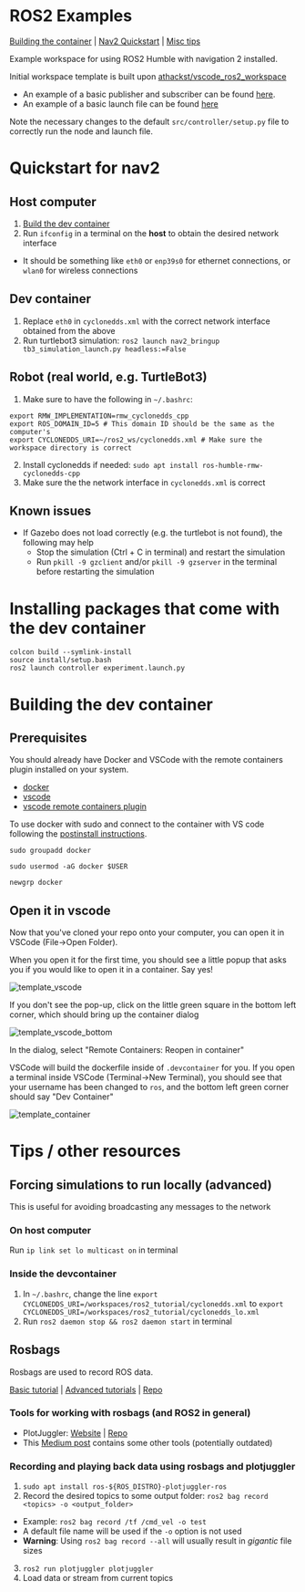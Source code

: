 # ROS2 Examples
[Building the container](#building-the-dev-container) | [Nav2 Quickstart](#quickstart-for-nav2) | [Misc tips](#tips--other-resources)

Example workspace for using ROS2 Humble with navigation 2 installed. 

Initial workspace template is built upon [athackst/vscode_ros2_workspace](https://github.com/athackst/vscode_ros2_workspace)

* An example of a basic publisher and subscriber can be found [here](src/controller/controller/controller.py).
* An example of a basic launch file can be found [here](src/controller/launch/experiment.launch.py)

Note the necessary changes to the default `src/controller/setup.py` file to correctly run the node and launch file.

# Quickstart for nav2
## Host computer
1. [Build the dev container](#building-the-dev-container)
2. Run `ifconfig` in a terminal on the **host** to obtain the desired network interface 
  - It should be something like `eth0` or `enp39s0` for ethernet connections, or `wlan0` for wireless connections

## Dev container
1. Replace `eth0` in `cyclonedds.xml` with the correct network interface obtained from the above
2. Run turtlebot3 simulation: `ros2 launch nav2_bringup tb3_simulation_launch.py headless:=False`

## Robot (real world, e.g. TurtleBot3)
1. Make sure to have the following in `~/.bashrc`:
```
export RMW_IMPLEMENTATION=rmw_cyclonedds_cpp
export ROS_DOMAIN_ID=5 # This domain ID should be the same as the computer's
export CYCLONEDDS_URI=~/ros2_ws/cyclonedds.xml # Make sure the workspace directory is correct
```
2. Install cyclonedds if needed: `sudo apt install ros-humble-rmw-cyclonedds-cpp`
3. Make sure the the network interface in `cyclonedds.xml` is correct


## Known issues
- If Gazebo does not load correctly (e.g. the turtlebot is not found), the following may help
  - Stop the simulation (Ctrl + C in terminal) and restart the simulation
  - Run `pkill -9 gzclient` and/or `pkill -9 gzserver` in the terminal before restarting the simulation

# Installing packages that come with the dev container
```
colcon build --symlink-install
source install/setup.bash
ros2 launch controller experiment.launch.py
```

# Building the dev container

## Prerequisites

You should already have Docker and VSCode with the remote containers plugin installed on your system.

* [docker](https://docs.docker.com/engine/install/)
* [vscode](https://code.visualstudio.com/)
* [vscode remote containers plugin](https://marketplace.visualstudio.com/items?itemName=ms-vscode-remote.remote-containers)

To use docker with sudo and connect to the container with VS code following the [postinstall instructions](https://docs.docker.com/engine/install/linux-postinstall/).

`sudo groupadd docker`

`sudo usermod -aG docker $USER`

`newgrp docker`

## Open it in vscode

Now that you've cloned your repo onto your computer, you can open it in VSCode (File->Open Folder). 

When you open it for the first time, you should see a little popup that asks you if you would like to open it in a container.  Say yes!

![template_vscode](https://user-images.githubusercontent.com/6098197/91332551-36898100-e781-11ea-9080-729964373719.png)

If you don't see the pop-up, click on the little green square in the bottom left corner, which should bring up the container dialog

![template_vscode_bottom](https://user-images.githubusercontent.com/6098197/91332638-5d47b780-e781-11ea-9fb6-4d134dbfc464.png)

In the dialog, select "Remote Containers: Reopen in container"

VSCode will build the dockerfile inside of `.devcontainer` for you.  If you open a terminal inside VSCode (Terminal->New Terminal), you should see that your username has been changed to `ros`, and the bottom left green corner should say "Dev Container"

![template_container](https://user-images.githubusercontent.com/6098197/91332895-adbf1500-e781-11ea-8afc-7a22a5340d4a.png)

# Tips / other resources
## Forcing simulations to run locally (advanced)
This is useful for avoiding broadcasting any messages to the network

### On host computer
Run `ip link set lo multicast on` in terminal

### Inside the devcontainer
1. In `~/.bashrc`, change the line `export CYCLONEDDS_URI=/workspaces/ros2_tutorial/cyclonedds.xml` to `export CYCLONEDDS_URI=/workspaces/ros2_tutorial/cyclonedds_lo.xml`
2. Run `ros2 daemon stop && ros2 daemon start` in terminal

## Rosbags
Rosbags are used to record ROS data.

[Basic tutorial](https://docs.ros.org/en/humble/Tutorials/Beginner-CLI-Tools/Recording-And-Playing-Back-Data/Recording-And-Playing-Back-Data.html) | [Advanced tutorials](https://docs.ros.org/en/humble/Tutorials/Advanced.html) | [Repo](https://github.com/ros2/rosbag2)

### Tools for working with rosbags (and ROS2 in general)
- PlotJuggler: [Website](https://plotjuggler.io/) | [Repo](https://github.com/facontidavide/PlotJuggler)
- This [Medium post](https://medium.com/evocargo/9-awesome-open-source-tools-to-manage-your-rosbags-b350fdb651c8) contains some other tools (potentially outdated)

### Recording and playing back data using rosbags and plotjuggler
1. `sudo apt install ros-${ROS_DISTRO}-plotjuggler-ros` 
2. Record the desired topics to some output folder: `ros2 bag record <topics> -o <output_folder>`
  - Example: `ros2 bag record /tf /cmd_vel -o test`
  - A default file name will be used if the `-o` option is not used
  - **Warning**: Using `ros2 bag record --all` will usually result in _gigantic_ file sizes
3. `ros2 run plotjuggler plotjuggler`
4. Load data or stream from current topics
